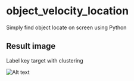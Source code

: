 # object_velocity_location
Simply find object locate on screen using Python



## Result image ##
Label key target with clustering

![Alt text](https://github.com/jkaewprateep/object_velocity_location/blob/main/bandicam%202022-12-17%2011-31-54-783.gif?raw=true "Title")
